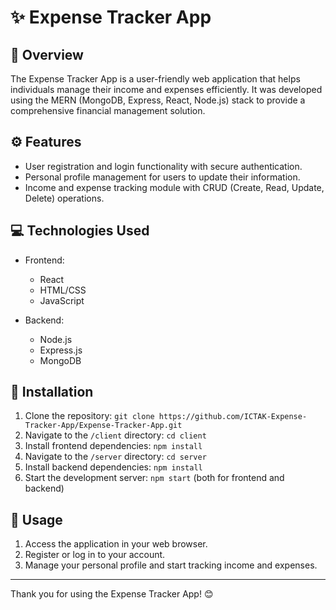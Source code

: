 # ✨ Expense Tracker App



## 🎯 Overview

The Expense Tracker App is a user-friendly web application that helps individuals manage their income and expenses efficiently. It was developed using the MERN (MongoDB, Express, React, Node.js) stack to provide a comprehensive financial management solution.

## ⚙️ Features

- User registration and login functionality with secure authentication.
- Personal profile management for users to update their information.
- Income and expense tracking module with CRUD (Create, Read, Update, Delete) operations.

## 💻 Technologies Used

- Frontend:
  - React
  - HTML/CSS
  - JavaScript

- Backend:
  - Node.js
  - Express.js
  - MongoDB

## 🚀 Installation

1. Clone the repository: `git clone https://github.com/ICTAK-Expense-Tracker-App/Expense-Tracker-App.git`
2. Navigate to the `/client` directory: `cd client`
3. Install frontend dependencies: `npm install`
4. Navigate to the `/server` directory: `cd server`
5. Install backend dependencies: `npm install`
6. Start the development server: `npm start` (both for frontend and backend)

## 📝 Usage

1. Access the application in your web browser.
2. Register or log in to your account.
3. Manage your personal profile and start tracking income and expenses.

---

Thank you for using the Expense Tracker App! 😊
